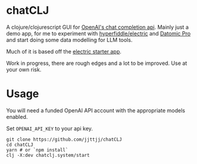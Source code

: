 # chatCLJ

A clojure/clojurescript GUI for [OpenAI's chat completion api](https://platform.openai.com/docs/guides/chat). Mainly just a demo app, for me to experiment with [hyperfiddle/electric](https://github.com/hyperfiddle/electric) and [Datomic Pro](https://docs.datomic.com/pro/) and start doing some data modelling for LLM tools.

Much of it is based off the [electric starter app](https://github.com/hyperfiddle/electric-starter-app).

Work in progress, there are rough edges and a lot to be improved. Use at your own risk.

# Usage

You will need a funded OpenAI API account with the appropriate models enabled.

Set `OPENAI_API_KEY` to your api key.

```
git clone https://github.com/jjttjj/chatCLJ
cd chatCLJ
yarn # or `npm install`
clj -X:dev chatclj.system/start
```
